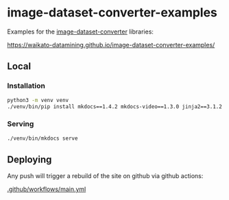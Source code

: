 # image-dataset-converter-examples
Examples for the [image-dataset-converter](https://github.com/waikato-datamining/image-dataset-converter) libraries:

https://waikato-datamining.github.io/image-dataset-converter-examples/


## Local

### Installation

```bash
python3 -m venv venv
./venv/bin/pip install mkdocs==1.4.2 mkdocs-video==1.3.0 jinja2==3.1.2 "Markdown<3.4.0" mkdocs-material==8.5.10
```

### Serving

```bash
./venv/bin/mkdocs serve
```

## Deploying

Any push will trigger a rebuild of the site on github via github actions:

[.github/workflows/main.yml](.github/workflows/main.yml)
